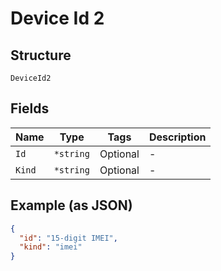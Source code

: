
# Device Id 2

## Structure

`DeviceId2`

## Fields

| Name | Type | Tags | Description |
|  --- | --- | --- | --- |
| `Id` | `*string` | Optional | - |
| `Kind` | `*string` | Optional | - |

## Example (as JSON)

```json
{
  "id": "15-digit IMEI",
  "kind": "imei"
}
```

